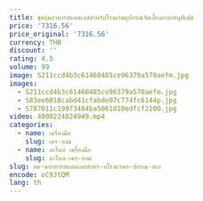 ```yaml
---
title: ชุดอุ่นอาหารสแตนเลสสำหรับโรงแรมอุปกรณ์จัดเลี้ยงอาหารบุฟเฟต์
price: '7316.56'
price_original: '7316.56'
currency: THB
discount: ''
rating: 4.5
volume: 99
image: S211ccd4b3c61460485ce96379a570aefm.jpg
images:
  - S211ccd4b3c61460485ce96379a570aefm.jpg
  - S83ee6018cabd41cfabde07c774fc6144p.jpg
  - S787011c199f3484ba5061810edfcf210O.jpg
video: 4000224824949.mp4
categories:
  - name: เครื่องมือ
    slug: เคร-องม
  - name: อะไหล่ เครื่องมือ
    slug: อะไหล-เคร-องม
slug: ดอ-นอาหารสแตนเลสสำหร-บโรงแรมอ-ปกรณ-ดเล
encode: oC9JtQM
lang: th
---
```

  